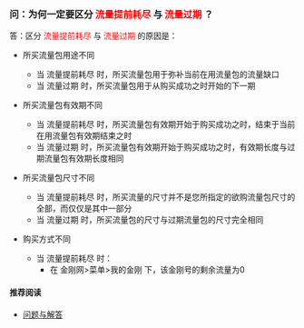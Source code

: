 ### 问：为何一定要区分<font color="Red"> 流量提前耗尽 </font>与<font color="Red"> 流量过期 </font>？
答：区分<font color="Red"> 流量提前耗尽 </font>与<font color="Red"> 流量过期 </font>的原因是：

- 所买流量包用途不同
  - 当 流量提前耗尽 时，所买流量包用于弥补当前在用流量包的流量缺口
  - 当 流量过期 时，所买流量包用于从购买成功之时开始的下一期
- 所买流量包有效期不同
  - 当 流量提前耗尽 时，所买流量包有效期开始于购买成功之时，结束于当前在用流量包有效期结束之时
  - 当 流量过期 时，所买流量包有效期开始于购买成功之时，有效期长度与过期流量包有效期长度相同
- 所买流量包尺寸不同
  - 当 流量提前耗尽 时，所买流量的尺寸并不是您所指定的欲购流量包尺寸的全部，而仅仅是其中一部分
  - 当 流量过期 时，所买流量包的尺寸与过期流量包的尺寸完全相同

- 购买方式不同
  - 当 流量提前耗尽 时：
    - 在 金刚网>菜单>我的金刚 下，该金刚号的剩余流量为0


#### 推荐阅读
- [ 问题与解答 ](https://a2zitpro.github.io/web/问题与解答)

